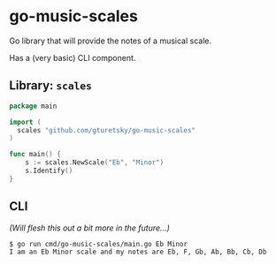 # go-music-scales

Go library that will provide the notes of a musical scale.

Has a (very basic) CLI component.

## Library: `scales`

```go
package main

import (
  scales "github.com/gturetsky/go-music-scales"
)

func main() {
	s := scales.NewScale("Eb", "Minor")
	s.Identify()
}
```

## CLI
*(Will flesh this out a bit more in the future...)*
```
$ go run cmd/go-music-scales/main.go Eb Minor
I am an Eb Minor scale and my notes are Eb, F, Gb, Ab, Bb, Cb, Db
```
